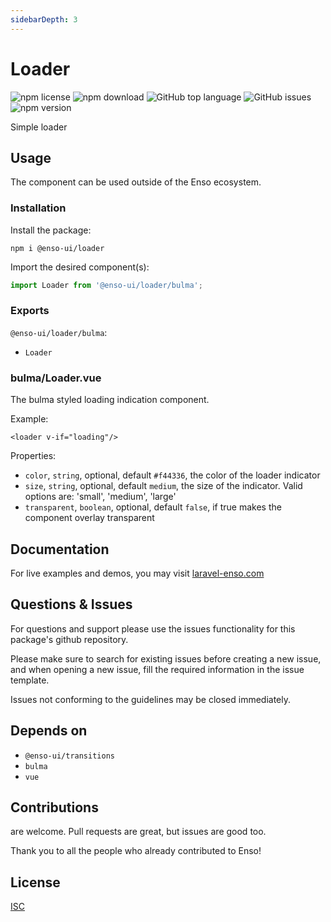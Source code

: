 ```yaml
---
sidebarDepth: 3
---
```


# Loader

![npm license](https://img.shields.io/npm/l/@enso-ui/loader.svg) 
![npm download](https://img.shields.io/npm/dm/@enso-ui/loader.svg) 
![GitHub top language](https://img.shields.io/github/languages/top/enso-ui/loader.svg) 
![GitHub issues](https://img.shields.io/github/issues/enso-ui/loader.svg) 
![npm version](https://img.shields.io/npm/v/@enso-ui/loader.svg) 

Simple loader

## Usage
The component can be used outside of the Enso ecosystem.

### Installation

Install the package:
```
npm i @enso-ui/loader
```
Import the desired component(s):
```js
import Loader from '@enso-ui/loader/bulma';
```

### Exports

`@enso-ui/loader/bulma`:
- `Loader`

### bulma/Loader.vue
The bulma styled loading indication component.

Example:
```vue
<loader v-if="loading"/>
```

Properties:
- `color`, `string`, optional, default `#f44336`, the color of the loader indicator
- `size`, `string`, optional, default `medium`, the size of the indicator. Valid options are: 'small', 'medium', 'large'
- `transparent`, `boolean`, optional, default `false`, if true makes the component overlay transparent


## Documentation

For live examples and demos, you may visit [laravel-enso.com](https://www.laravel-enso.com)

## Questions & Issues

For questions and support please use the issues functionality
for this package's github repository.

Please make sure to search for existing issues before creating a new issue,
and when opening a new issue, fill the required information in the issue template.

Issues not conforming to the guidelines may be closed immediately.

## Depends on

- `@enso-ui/transitions`
- `bulma`
- `vue`

## Contributions

are welcome. Pull requests are great, but issues are good too.

Thank you to all the people who already contributed to Enso!

## License

[ISC](https://opensource.org/licenses/ISC)
